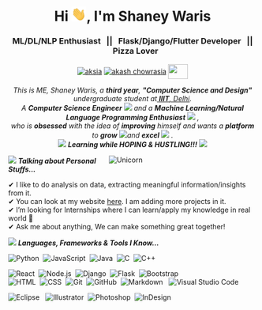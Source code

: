<!-- <p align="center">
  <img src="https://github.com/thompsonemerson/thompsonemerson/raw/master/cover-thompson.png" height="200"/>
</p>
<hr>
-->
<h1 align="center">Hi <img src="https://raw.githubusercontent.com/ABSphreak/ABSphreak/master/gifs/Hi.gif" width="30px">, I'm Shaney Waris</h1>
<h3 align="center">ML/DL/NLP Enthusiast&nbsp;&nbsp;&nbsp;||&nbsp;&nbsp;&nbsp;Flask/Django/Flutter Developer&nbsp;&nbsp;&nbsp;||&nbsp;&nbsp;&nbsp;Pizza Lover</h3>
<p align="center">
<a href="https://www.linkedin.com/in/shaneywaris/" target="_blank"><img align="center" src="https://cdn.jsdelivr.net/npm/simple-icons@3.0.1/icons/linkedin.svg" alt="aksia" height="30" width="40" /></a>
<a href="https://twitter.com/ShaneyWaris" target="_blank"><img align="center" src="https://cdn.jsdelivr.net/npm/simple-icons@3.0.1/icons/twitter.svg" alt="akash chowrasia" height="30" width="40" /></a>
 <a href = "mailto: shaney18308@iiitd.ac.in"><img align="center" src="https://simpleicons.org/icons/gmail.svg" height="30" width="40" /></a>
</p>
</p>


<p align="center">
  <em>
    This is ME, Shaney Waris, a <b>third year</b>, <b>"Computer Science and Design"</b> undergraduate student at<a href="https://iiitd.ac.in/"> <b>IIIT</b>, Delhi</a>. <br>
    A <b>Computer Science Engineer</b> <img src="https://github.com/TheDudeThatCode/TheDudeThatCode/blob/master/Assets/Developer.gif" width="30px"> and a <b>Machine Learning/Natural Language Programming Enthusiast</b>&nbsp;<img src="https://github.com/TheDudeThatCode/TheDudeThatCode/blob/master/Assets/Designer.gif" width="36px">&nbsp,<br>who is <b>obsessed</b>
    with the idea of <b>improving</b> himself and wants a <b>platform</b> to 
    <b>grow</b> <img src="https://github.com/TheDudeThatCode/TheDudeThatCode/blob/master/Assets/Rocket.gif" width="18px">and 
    <b>excel</b> <img src="https://github.com/TheDudeThatCode/TheDudeThatCode/blob/master/Assets/Medal.gif" width="20px">&nbsp.
  </em> 
  <br>
  <img src="https://media.giphy.com/media/VgCDAzcKvsR6OM0uWg/giphy.gif" width="50" /> <b><i>Learning while HOPING & HUSTLING!!!</i></b> <img src="https://media.giphy.com/media/7j2hfyeVcDtf2/giphy.gif" width="50" />
</p>



<!--<p align="left"> <img src="https://komarev.com/ghpvc/?username=akash-chowrasia&label=Profile%20views&color=0e75b6&style=flat" alt="akash-chowrasia" /> </p> -->

<img align="right" width=300px alt="Unicorn" src="https://media.giphy.com/media/3ohs4BSacFKI7A717y/giphy.gif" />

<img src="https://media.giphy.com/media/ObNTw8Uzwy6KQ/giphy.gif" width="30px">&nbsp;***Talking about Personal Stuffs...***

✔ I like to do analysis on data, extracting meaningful information/insights from it.<br>
✔ You can look at my website [here](http://shaneywaris.herokuapp.com/). I am adding more projects in it.<br>
✔ I’m looking for Internships where I can learn/apply my knowledge in real world 🙂<br>
✔ Ask me about anything, We can make something great together!<br>

<img src="https://media.giphy.com/media/ObNTw8Uzwy6KQ/giphy.gif" width="30px">&nbsp;***Languages, Frameworks & Tools I Know...***
<p align="left">
  
![Python](https://img.shields.io/badge/-Python-05122A?style=flat&logo=python)&nbsp;
![JavaScript](https://img.shields.io/badge/-JavaScript-05122A?style=flat&logo=javascript)&nbsp;
![Java](https://img.shields.io/badge/-Java-05122A?style=flat&logo=Java&logoColor=FFA518)&nbsp;
![C](https://img.shields.io/badge/-C-05122A?style=flat&logo=C&logoColor=A8B9CC)&nbsp;
![C++](https://img.shields.io/badge/-C++-05122A?style=flat&logo=C%2B%2B&logoColor=00599C)&nbsp;
<!-- ![R (Statistics)](https://img.shields.io/badge/-R-05122A?style=flat&logo=R&logoColor=276DC3)\ -->
![React](https://img.shields.io/badge/-React-05122A?style=flat&logo=react)&nbsp;
![Node.js](https://img.shields.io/badge/-Node.js-05122A?style=flat&logo=node.js)&nbsp;
![Django](https://img.shields.io/badge/-Django-05122A?style=flat&logo=django&logoColor=092E20)&nbsp;
![Flask](https://img.shields.io/badge/-Flask-05122A?style=flat&logo=flask)&nbsp;
![Bootstrap](https://img.shields.io/badge/-Bootstrap-05122A?style=flat&logo=bootstrap&logoColor=563D7C)\
![HTML](https://img.shields.io/badge/-HTML-05122A?style=flat&logo=HTML5)&nbsp;
![CSS](https://img.shields.io/badge/-CSS-05122A?style=flat&logo=CSS3&logoColor=1572B6)&nbsp;
![Git](https://img.shields.io/badge/-Git-05122A?style=flat&logo=git)&nbsp;
![GitHub](https://img.shields.io/badge/-GitHub-05122A?style=flat&logo=github)&nbsp;
![Markdown](https://img.shields.io/badge/-Markdown-05122A?style=flat&logo=markdown) &nbsp;
![Visual Studio Code](https://img.shields.io/badge/-Visual%20Studio%20Code-05122A?style=flat&logo=visual-studio-code&logoColor=007ACC)&nbsp;
<!-- ![RStudio](https://img.shields.io/badge/-RStudio-05122A?style=flat&logo=rstudio)&nbsp; -->
![Eclipse](https://img.shields.io/badge/-Eclipse-05122A?style=flat&logo=eclipse-ide&logoColor=2C2255) &nbsp;
![Illustrator](https://img.shields.io/badge/-Illustrator-05122A?style=flat&logo=adobe-illustrator)&nbsp;
![Photoshop](https://img.shields.io/badge/-Photoshop-05122A?style=flat&logo=adobe-photoshop)&nbsp;
![InDesign](https://img.shields.io/badge/-InDesign-05122A?style=flat&logo=adobe-indesign)
  
  
<!--   <code> <img height="50" src="https://github.com/uannabi/-/blob/master/resource/python-icon.svg"></code>  -->
<!--   <code> <img height="50" src="https://github.com/Akash-chowrasia/Akash-chowrasia/blob/main/images/flask.svg"> </code>  -->
<!--   <code> <img height="50" src="https://github.com/uannabi/-/blob/master/resource/dj.svg"></code>  -->
<!--   <code> <img height="50" src="https://github.com/uannabi/-/blob/master/resource/other/mongodb-ar21.svg"> </code> -->
<!--   <code> <img height="50" src="https://github.com/uannabi/-/blob/master/resource/other/mysql-ar21.svg"> </code> -->
<!--   <code> <img height="50" src="https://github.com/uannabi/-/blob/master/resource/firebase.svg"> </code> -->
<!--   <code> <img height="50" src="https://camo.githubusercontent.com/a870803f30db1d15495072fa9e946a7fa6a6fc1a47fe12324aaf7509c410fc4a/68747470733a2f2f6564656e742e6769746875622e696f2f537570657254696e7949636f6e732f696d616765732f7376672f6a6176612e737667"> </code> -->
<!--   <code> <img height="50" src="https://raw.githubusercontent.com/devicons/devicon/master/icons/c/c-original.svg"> </code> -->
<!--   <code> <img height="50" src="https://raw.githubusercontent.com/devicons/devicon/master/icons/cplusplus/cplusplus-original.svg"> </code> -->
<!--   <code> <img height="50" src="https://github.com/uannabi/-/blob/master/resource/jp.svg"> </code> -->
<!--   <code> <img height="50" src="https://github.com/uannabi/-/blob/master/resource/git.svg"> </code> -->
<!--   <code> <img height="50" src="https://github.com/uannabi/-/blob/master/resource/linux-ar21.svg"> </code> -->
<!--   <code> <img height="50" src="https://github.com/uannabi/-/blob/master/resource/html.svg"> </code> -->
<!--   <code> <img height="50" src="https://raw.githubusercontent.com/devicons/devicon/master/icons/css3/css3-original-wordmark.svg"> </code> -->
<!--   <code> <img height="50" src="https://raw.githubusercontent.com/devicons/devicon/master/icons/javascript/javascript-original.svg"> </code> -->
<!--   <code> <img height="50" src="https://github.com/uannabi/-/blob/master/resource/b00tstrap.svg"> </code> -->
